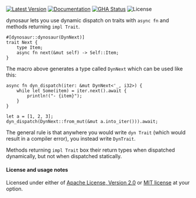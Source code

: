[![Latest Version]][crates.io] [![Documentation]][docs.rs] [![GHA Status]][GitHub Actions] ![License]

dynosaur lets you use dynamic dispatch on traits with `async fn` and
methods returning `impl Trait`.

```rust,ignore
#[dynosaur::dynosaur(DynNext)]
trait Next {
    type Item;
    async fn next(&mut self) -> Self::Item;
}
```

The macro above generates a type called `DynNext` which can be used like this:

```rust,ignore
async fn dyn_dispatch(iter: &mut DynNext<'_, i32>) {
    while let Some(item) = iter.next().await {
        println!("- {item}");
    }
}

let a = [1, 2, 3];
dyn_dispatch(DynNext::from_mut(&mut a.into_iter())).await;
```

The general rule is that anywhere you would write `dyn Trait` (which would
result in a compiler error), you instead write `DynTrait`.

Methods returning `impl Trait` box their return types when dispatched
dynamically, but not when dispatched statically.

#### License and usage notes

Licensed under either of [Apache License, Version 2.0](LICENSE-APACHE) or
[MIT license](LICENSE-MIT) at your option.

[GitHub Actions]: https://github.com/spastorino/dynosaur/actions
[GHA Status]: https://github.com/spastorino/dynosaur/actions/workflows/ci.yaml/badge.svg
[crates.io]: https://crates.io/crates/dynosaur
[Latest Version]: https://img.shields.io/crates/v/dynosaur.svg
[Documentation]: https://img.shields.io/docsrs/dynosaur
[docs.rs]: https://docs.rs/dynosaur
[License]: https://img.shields.io/crates/l/dynosaur.svg
